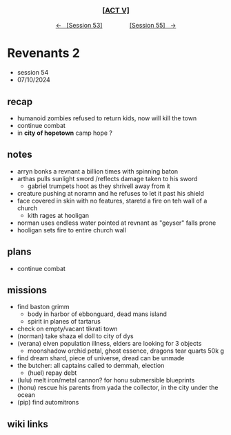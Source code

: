 <div align="center">
  <h3 align="center"><a href="https://github.com/h-griffin/dnd-notes/blob/main/grimmhaus/act-V" >[ACT V]</a></h3>
  <p align="center">
    <a href="https://github.com/h-griffin/dnd-notes/blob/main/grimmhaus/act-V/24-07-03.md" >&larr; &nbsp; [Session 53]</a>
    &nbsp;&nbsp;&nbsp;&nbsp;&nbsp;&nbsp;&nbsp;&nbsp;&nbsp;&nbsp;&nbsp;&nbsp;&nbsp;&nbsp;
    <a href="https://github.com/h-griffin/dnd-notes/blob/main/grimmhaus/act-V/24-07-10.md" >[Session 55] &nbsp; &rarr;</a>
  </p>
</div>

# Revenants 2
- session 54
- 07/10/2024

## recap
- humanoid zombies refused to return kids, now will kill the town
- continue combat
- in **city of hopetown** camp hope ?

## notes
- arryn bonks a revnant a billion times with spinning baton
- arthas pulls sunlight sword /reflects damage taken to his sword
    - gabriel trumpets hoot as they shrivell away from it
- creature pushing at noramn and he refuses to let it past his shield
- face covered in skin with no features, staretd a fire on teh wall of a church
    - kith rages at hooligan  
- norman uses endless water pointed at revnant as "geyser" falls prone
- hooligan sets fire to entire church wall

## plans
- continue combat

## missions
- find baston grimm
    - body in harbor of ebbonguard, dead mans island
    - spirit in planes of tartarus
- check on empty/vacant tikrati town
- (norman) take shaza el doll to city of dys
- (verana) elven population illness, elders are looking for 3 objects
    - moonshadow orchid petal, ghost essence, dragons tear quarts 50k g
- find dream shard, piece of universe, dread can be unmade
- the butcher: all captains called to demmah, election
    - (huel) repay debt
- (lulu) melt iron/metal cannon? for honu submersible blueprints
- (honu) rescue his parents from yada the collector, in the city under the ocean
- (pip) find automitrons

## wiki links
